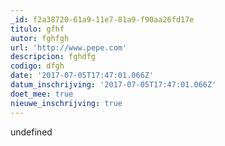 ```yaml
---
_id: f2a38720-61a9-11e7-81a9-f90aa26fd17e
titulo: gfhf
autor: fghfgh
url: 'http://www.pepe.com'
descripcion: fghdfg
codigo: dfgh
date: '2017-07-05T17:47:01.066Z'
datum_inschrijving: '2017-07-05T17:47:01.066Z'
doet_mee: true
nieuwe_inschrijving: true
---
```

undefined
